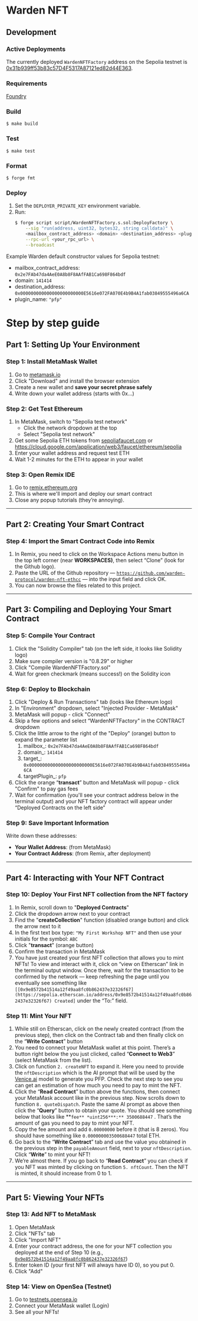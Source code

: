 # Warden NFT

## Development

### Active Deployments
The currently deployed `WardenNFTFactory` address on the Sepolia testnet is [0x31b939ff53b83c57D4F5317A87121ed82d44E363](https://sepolia.etherscan.io/address/0x31b939ff53b83c57D4F5317A87121ed82d44E363).

### Requirements

[Foundry](https://getfoundry.sh/introduction/installation)

### Build

```shell
$ make build
```

### Test

```shell
$ make test
```

### Format

```shell
$ forge fmt
```

### Deploy

1. Set the `DEPLOYER_PRIVATE_KEY` environment variable.
2. Run:
    ```bash
    $ forge script script/WardenNFTFactory.s.sol:DeployFactory \
        --sig "run(address, uint32, bytes32, string calldata)" \
        <mailbox_contract_address> <domain> <destination_address> <plugin_name> \
        --rpc-url <your_rpc_url> \
        --broadcast
    ```

Example Warden default constructor values for Sepolia testnet:
- mailbox_contract_address: `0x2e7FAb47da4AeE0A8b8F8AAfFAB1Ca698F864bdf`
- domain: `141414`
- destination_address: `0x000000000000000000000000E5616e072FA070E4b9B4A1fab03849555496a6CA`
- plugin_name: `"pfp"`

# Step by step guide

## Part 1: Setting Up Your Environment

### Step 1: Install MetaMask Wallet

1. Go to [metamask.io](https://metamask.io/)
2. Click "Download" and install the browser extension
3. Create a new wallet and **save your secret phrase safely**
4. Write down your wallet address (starts with 0x...)

### Step 2: Get Test Ethereum

1. In MetaMask, switch to "Sepolia test network"
    - Click the network dropdown at the top
    - Select "Sepolia test network"
2. Get some Sepolia ETH tokens from [sepoliafaucet.com](https://sepoliafaucet.com/) or https://cloud.google.com/application/web3/faucet/ethereum/sepolia
3. Enter your wallet address and request test ETH
4. Wait 1-2 minutes for the ETH to appear in your wallet

### Step 3: Open Remix IDE

1. Go to [remix.ethereum.org](https://remix.ethereum.org/)
2. This is where we'll import and deploy our smart contract
3. Close any popup tutorials (they’re annoying).

---

## Part 2: Creating Your Smart Contract

### Step 4: Import the Smart Contract Code into Remix

1. In Remix, you need to click on the Workspace Actions menu button in the top left corner (near **WORKSPACES)**, then select “Clone” (look for the Github logo).
2. Paste the URL of the Github repository — [`https://github.com/warden-protocol/warden-nft-ethcc`](https://github.com/warden-protocol/warden-nft-ethcc) — into the input field and click OK.
3. You can now browse the files related to this project.

---

## Part 3: Compiling and Deploying Your Smart Contract

### Step 5: Compile Your Contract

1. Click the "Solidity Compiler" tab (on the left side, it looks like Solidity logo)
2. Make sure compiler version is "0.8.29" or higher
3. Click "Compile WardenNFTFactory.sol"
4. Wait for green checkmark (means success!) on the Solidity icon

### Step 6: Deploy to Blockchain

1. Click "Deploy & Run Transactions" tab (looks like Ethereum logo)
2. In "Environment" dropdown, select "Injected Provider - MetaMask"
3. MetaMask will popup - click "Connect"
4. Skip a few options and select “WardenNFTFactory" in the CONTRACT dropdown
5. Click the little arrow to the right of the "Deploy" (orange) button to expand the parameter list
    1. mailbox_: `0x2e7FAb47da4AeE0A8b8F8AAfFAB1Ca698F864bdf`
    2. domain_: `141414`
    3. target_: `0x000000000000000000000000E5616e072FA070E4b9B4A1fab03849555496a6CA`
    4. targetPlugin_: `pfp`
6. Click the orange “**transact**” button and MetaMask will popup - click "Confirm" to pay gas fees
7. Wait for confirmation (you'll see your contract address below in the terminal output) and your NFT factory contract will appear under “Deployed Contracts on the left side”

### Step 9: Save Important Information

Write down these addresses:

- **Your Wallet Address**: (from MetaMask)
- **Your Contract Address**: (from Remix, after deployment)

---

## Part 4: Interacting with Your NFT Contract

### Step 10: Deploy Your First NFT collection from the NFT factory

1. In Remix, scroll down to "**Deployed Contracts**"
2. Click the dropdown arrow next to your contract
3. Find the "**createCollection**" function (disabled orange button) and click the arrow next to it
4. In the first text box type: `"My First Workshop NFT"` and then use your initials for the symbol: `ABC`
5. Click "**transact**" (orange button)
6. Confirm the transaction in MetaMask
7. You have just created your first NFT collection that allows you to mint NFTs! To view and interact with it, click on “view on Etherscan” link in the terminal output window. Once there, wait for the transaction to be confirmed by the network — keep refreshing the page until you eventually see something like `[[0x9e8572b41514a12f49aa8fc0b862437e32326f67](https://sepolia.etherscan.io/address/0x9e8572b41514a12f49aa8fc0b862437e32326f67) Created]` under the “To:” field.

### Step 11: Mint Your NFT

1. While still on Etherscan, click on the newly created contract (from the previous step), then click on the Contract tab and then finally click on the “**Write Contract**” button
2. You need to connect your MetaMask wallet at this point. There’s a button right below the you just clicked, called “**Connect to Web3**” (select MetaMask from the list).
3. Click on function `2. createNFT` to expand it. Here you need to provide the `nftDescription` which is the AI prompt that will be used by the [Venice.ai](http://Venice.ai) model to generate you PFP. Check the next step to see you can get an estimation of how much you need to pay to mint the NFT.
4. Click the “**Read Contract**” button above the functions, then connect your MetaMask account like in the previous step. Now scrolls down to function `8. quoteDispatch`. Paste the same AI prompt as above then click the “**Query**” button to obtain your quote. You should see something below that looks like **`fee** *uint256***:** 3500688447` . That’s the amount of gas you need to pay to mint your NFT.
5. Copy the fee amount and add `0.00000000` before it (that is 8 zeros). You should have something like `0.000000003500688447` total ETH.
6. Go back to the “**Write Contract**” tab and use the value you obtained in the previous step in the `payableAmount` field, next to your `nftDescription`. Click “**Write**” to mint your NFT!
7. We’re almost there. If you go back to “**Read Contract**” you can check if you NFT was minted by clicking on function `5. nftCount`. Then the NFT is minted, it should increase from 0 to 1.

---

## Part 5: Viewing Your NFTs

### Step 13: Add NFT to MetaMask

1. Open MetaMask
2. Click "NFTs" tab
3. Click "Import NFT"
4. Enter your contract address, the one for your NFT collection you deployed at the end of Step 10 (e.g., [`0x9e8572b41514a12f49aa8fc0b862437e32326f67`](https://sepolia.etherscan.io/address/0x9e8572b41514a12f49aa8fc0b862437e32326f67))
5. Enter token ID (your first NFT will always have ID 0), so you put 0.
6. Click "Add"

### Step 14: View on OpenSea (Testnet)

1. Go to [testnets.opensea.io](https://testnets.opensea.io/)
2. Connect your MetaMask wallet (Login)
3. See all your NFTs!
